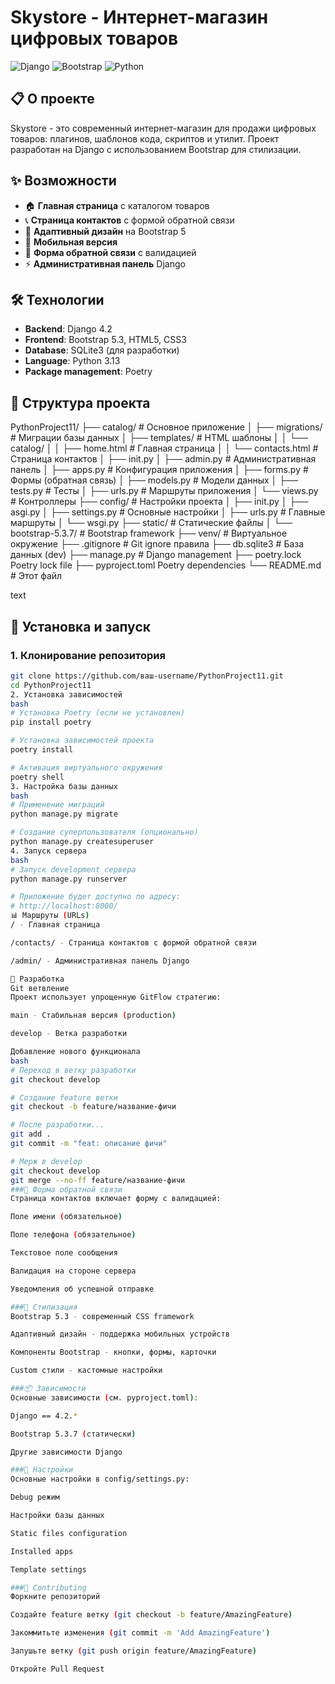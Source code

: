 # Skystore - Интернет-магазин цифровых товаров

![Django](https://img.shields.io/badge/Django-4.2-green.svg)
![Bootstrap](https://img.shields.io/badge/Bootstrap-5.3-blue.svg)
![Python](https://img.shields.io/badge/Python-3.13-yellow.svg)

## 📋 О проекте

Skystore - это современный интернет-магазин для продажи цифровых товаров: плагинов, шаблонов кода, скриптов и утилит. Проект разработан на Django с использованием Bootstrap для стилизации.

## ✨ Возможности

- 🏠 **Главная страница** с каталогом товаров
- 📞 **Страница контактов** с формой обратной связи
- 🎨 **Адаптивный дизайн** на Bootstrap 5
- 📱 **Мобильная версия** 
- 📧 **Форма обратной связи** с валидацией
- ⚡ **Административная панель** Django

## 🛠 Технологии

- **Backend**: Django 4.2
- **Frontend**: Bootstrap 5.3, HTML5, CSS3
- **Database**: SQLite3 (для разработки)
- **Language**: Python 3.13
- **Package management**: Poetry

## 📁 Структура проекта
PythonProject11/
├── catalog/ # Основное приложение
│ ├── migrations/ # Миграции базы данных
│ ├── templates/ # HTML шаблоны
│ │ └── catalog/
│ │ ├── home.html # Главная страница
│ │ └── contacts.html # Страница контактов
│ ├── init.py
│ ├── admin.py # Административная панель
│ ├── apps.py # Конфигурация приложения
│ ├── forms.py # Формы (обратная связь)
│ ├── models.py # Модели данных
│ ├── tests.py # Тесты
│ ├── urls.py # Маршруты приложения
│ └── views.py # Контроллеры
├── config/ # Настройки проекта
│ ├── init.py
│ ├── asgi.py
│ ├── settings.py # Основные настройки
│ ├── urls.py # Главные маршруты
│ └── wsgi.py
├── static/ # Статические файлы
│ └── bootstrap-5.3.7/ # Bootstrap framework
├── venv/ # Виртуальное окружение
├── .gitignore # Git ignore правила
├── db.sqlite3 # База данных (dev)
├── manage.py # Django management
├── poetry.lock Poetry lock file
├── pyproject.toml Poetry dependencies
└── README.md # Этот файл

text

## 🚀 Установка и запуск

### 1. Клонирование репозитория

```bash
git clone https://github.com/ваш-username/PythonProject11.git
cd PythonProject11
2. Установка зависимостей
bash
# Установка Poetry (если не установлен)
pip install poetry

# Установка зависимостей проекта
poetry install

# Активация виртуального окружения
poetry shell
3. Настройка базы данных
bash
# Применение миграций
python manage.py migrate

# Создание суперпользователя (опционально)
python manage.py createsuperuser
4. Запуск сервера
bash
# Запуск development сервера
python manage.py runserver

# Приложение будет доступно по адресу:
# http://localhost:8000/
📊 Маршруты (URLs)
/ - Главная страница

/contacts/ - Страница контактов с формой обратной связи

/admin/ - Административная панель Django

👥 Разработка
Git ветвление
Проект использует упрощенную GitFlow стратегию:

main - Стабильная версия (production)

develop - Ветка разработки

Добавление нового функционала
bash
# Переход в ветку разработки
git checkout develop

# Создание feature ветки
git checkout -b feature/название-фичи

# После разработки...
git add .
git commit -m "feat: описание фичи"

# Мерж в develop
git checkout develop
git merge --no-ff feature/название-фичи
###📝 Форма обратной связи
Страница контактов включает форму с валидацией:

Поле имени (обязательное)

Поле телефона (обязательное)

Текстовое поле сообщения

Валидация на стороне сервера

Уведомления об успешной отправке

###🎨 Стилизация
Bootstrap 5.3 - современный CSS framework

Адаптивный дизайн - поддержка мобильных устройств

Компоненты Bootstrap - кнопки, формы, карточки

Custom стили - кастомные настройки

###📦 Зависимости
Основные зависимости (см. pyproject.toml):

Django == 4.2.*

Bootstrap 5.3.7 (статически)

Другие зависимости Django

###🔧 Настройки
Основные настройки в config/settings.py:

Debug режим

Настройки базы данных

Static files configuration

Installed apps

Template settings

###🤝 Contributing
Форкните репозиторий

Создайте feature ветку (git checkout -b feature/AmazingFeature)

Закоммитьте изменения (git commit -m 'Add AmazingFeature')

Запушьте ветку (git push origin feature/AmazingFeature)

Откройте Pull Request
